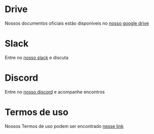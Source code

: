 # Drive
Nossos documentos oficiais estão disponíveis no [nosso google drive](https://drive.google.com/open?id=1ViXEGXaqolB2hwR5xazHvXEjQAlPupgj)

# Slack
Entre no [nosso slack](https://join.slack.com/t/idvogados/shared_invite/zt-dy6iuvk1-_WYfPWs3a2Od8qxcaHTeBw) e discuta

# Discord
Entre no [nosso discord](https://discord.gg/b5a7Pct) e acompanhe encontros

<!--
# Código de conduta
Nosso código de conduta pode ser encontrado [nesse link](code-of-conduct/)
-->
# Termos de uso
Nossos Termos de uso podem ser encontrado [nesse link](https://github.com/idvogados/idvogados.github.io/blob/master/Docs/Termos%20de%20Uso%20(Colaboradores).md)
